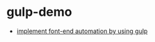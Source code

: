 # gulp-demo
- [implement font-end automation by using gulp](https://www.chlorine.site/posts/2018/11/22/_01-gulp.html)